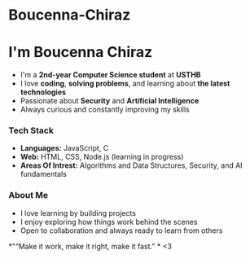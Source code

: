 # Boucenna-Chiraz
#  I'm Boucenna Chiraz

- I'm a **2nd-year Computer Science student** at **USTHB**  
- I love **coding**, **solving problems**, and learning about **the latest technologies**  
- Passionate about **Security** and **Artificial Intelligence**  
- Always curious and constantly improving my skills

### Tech Stack
- **Languages:** JavaScript, C  
-  **Web:** HTML, CSS, Node.js (learning in progress)  
-  **Areas Of Intrest:** Algorithms and Data Structures, Security, and AI fundamentals  

###  About Me
-  I love learning by building projects  
-  I enjoy exploring how things work behind the scenes  
-  Open to collaboration and always ready to learn from others  

 *"“Make it work, make it right, make it fast.” * <3
